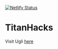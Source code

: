 [![Netlify Status](https://api.netlify.com/api/v1/badges/d58d5b2e-64fe-4678-80f4-1fcacf294c96/deploy-status)](https://app.netlify.com/sites/ugli/deploys)

# TitanHacks

Visit Ugli [here](https://ugli.tech)
